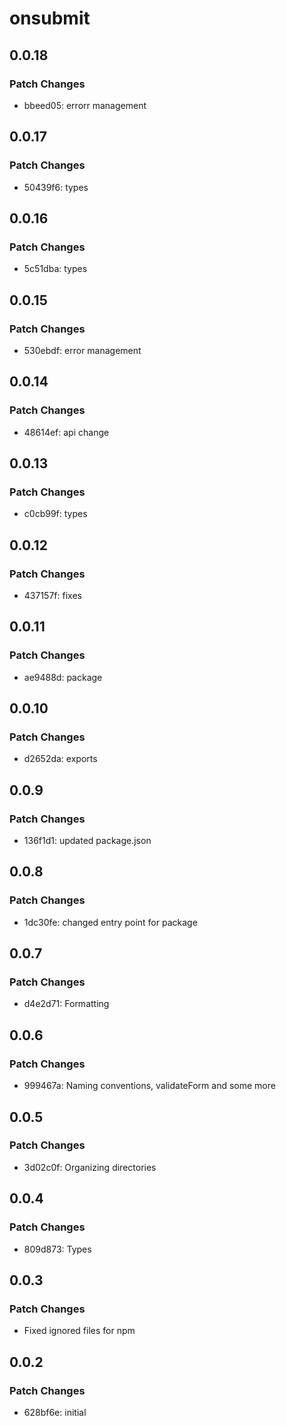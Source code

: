 # onsubmit

## 0.0.18

### Patch Changes

- bbeed05: errorr management

## 0.0.17

### Patch Changes

- 50439f6: types

## 0.0.16

### Patch Changes

- 5c51dba: types

## 0.0.15

### Patch Changes

- 530ebdf: error management

## 0.0.14

### Patch Changes

- 48614ef: api change

## 0.0.13

### Patch Changes

- c0cb99f: types

## 0.0.12

### Patch Changes

- 437157f: fixes

## 0.0.11

### Patch Changes

- ae9488d: package

## 0.0.10

### Patch Changes

- d2652da: exports

## 0.0.9

### Patch Changes

- 136f1d1: updated package.json

## 0.0.8

### Patch Changes

- 1dc30fe: changed entry point for package

## 0.0.7

### Patch Changes

- d4e2d71: Formatting

## 0.0.6

### Patch Changes

- 999467a: Naming conventions, validateForm and some more

## 0.0.5

### Patch Changes

- 3d02c0f: Organizing directories

## 0.0.4

### Patch Changes

- 809d873: Types

## 0.0.3

### Patch Changes

- Fixed ignored files for npm

## 0.0.2

### Patch Changes

- 628bf6e: initial
